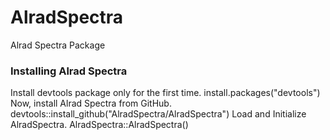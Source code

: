 # AlradSpectra
Alrad Spectra Package

###  Installing Alrad Spectra  ###
Install devtools package only for the first time. 
install.packages("devtools")
Now, install Alrad Spectra from GitHub.
devtools::install_github("AlradSpectra/AlradSpectra")
Load and Initialize AlradSpectra.
AlradSpectra::AlradSpectra()
